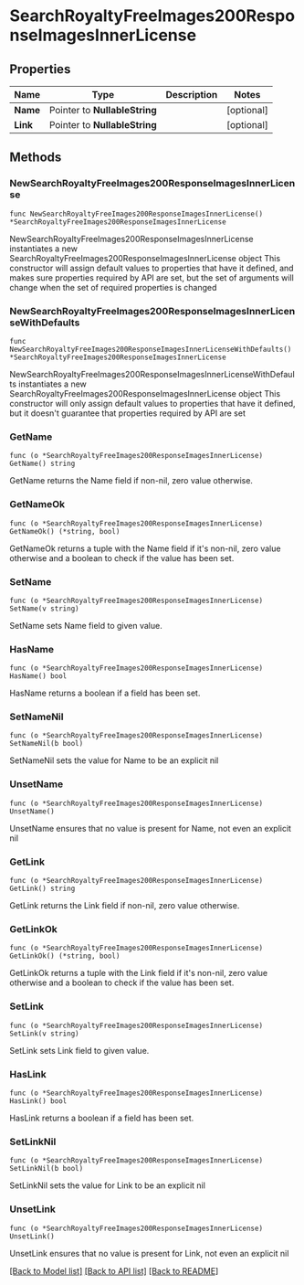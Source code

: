 # SearchRoyaltyFreeImages200ResponseImagesInnerLicense

## Properties

Name | Type | Description | Notes
------------ | ------------- | ------------- | -------------
**Name** | Pointer to **NullableString** |  | [optional] 
**Link** | Pointer to **NullableString** |  | [optional] 

## Methods

### NewSearchRoyaltyFreeImages200ResponseImagesInnerLicense

`func NewSearchRoyaltyFreeImages200ResponseImagesInnerLicense() *SearchRoyaltyFreeImages200ResponseImagesInnerLicense`

NewSearchRoyaltyFreeImages200ResponseImagesInnerLicense instantiates a new SearchRoyaltyFreeImages200ResponseImagesInnerLicense object
This constructor will assign default values to properties that have it defined,
and makes sure properties required by API are set, but the set of arguments
will change when the set of required properties is changed

### NewSearchRoyaltyFreeImages200ResponseImagesInnerLicenseWithDefaults

`func NewSearchRoyaltyFreeImages200ResponseImagesInnerLicenseWithDefaults() *SearchRoyaltyFreeImages200ResponseImagesInnerLicense`

NewSearchRoyaltyFreeImages200ResponseImagesInnerLicenseWithDefaults instantiates a new SearchRoyaltyFreeImages200ResponseImagesInnerLicense object
This constructor will only assign default values to properties that have it defined,
but it doesn't guarantee that properties required by API are set

### GetName

`func (o *SearchRoyaltyFreeImages200ResponseImagesInnerLicense) GetName() string`

GetName returns the Name field if non-nil, zero value otherwise.

### GetNameOk

`func (o *SearchRoyaltyFreeImages200ResponseImagesInnerLicense) GetNameOk() (*string, bool)`

GetNameOk returns a tuple with the Name field if it's non-nil, zero value otherwise
and a boolean to check if the value has been set.

### SetName

`func (o *SearchRoyaltyFreeImages200ResponseImagesInnerLicense) SetName(v string)`

SetName sets Name field to given value.

### HasName

`func (o *SearchRoyaltyFreeImages200ResponseImagesInnerLicense) HasName() bool`

HasName returns a boolean if a field has been set.

### SetNameNil

`func (o *SearchRoyaltyFreeImages200ResponseImagesInnerLicense) SetNameNil(b bool)`

 SetNameNil sets the value for Name to be an explicit nil

### UnsetName
`func (o *SearchRoyaltyFreeImages200ResponseImagesInnerLicense) UnsetName()`

UnsetName ensures that no value is present for Name, not even an explicit nil
### GetLink

`func (o *SearchRoyaltyFreeImages200ResponseImagesInnerLicense) GetLink() string`

GetLink returns the Link field if non-nil, zero value otherwise.

### GetLinkOk

`func (o *SearchRoyaltyFreeImages200ResponseImagesInnerLicense) GetLinkOk() (*string, bool)`

GetLinkOk returns a tuple with the Link field if it's non-nil, zero value otherwise
and a boolean to check if the value has been set.

### SetLink

`func (o *SearchRoyaltyFreeImages200ResponseImagesInnerLicense) SetLink(v string)`

SetLink sets Link field to given value.

### HasLink

`func (o *SearchRoyaltyFreeImages200ResponseImagesInnerLicense) HasLink() bool`

HasLink returns a boolean if a field has been set.

### SetLinkNil

`func (o *SearchRoyaltyFreeImages200ResponseImagesInnerLicense) SetLinkNil(b bool)`

 SetLinkNil sets the value for Link to be an explicit nil

### UnsetLink
`func (o *SearchRoyaltyFreeImages200ResponseImagesInnerLicense) UnsetLink()`

UnsetLink ensures that no value is present for Link, not even an explicit nil

[[Back to Model list]](../README.md#documentation-for-models) [[Back to API list]](../README.md#documentation-for-api-endpoints) [[Back to README]](../README.md)


